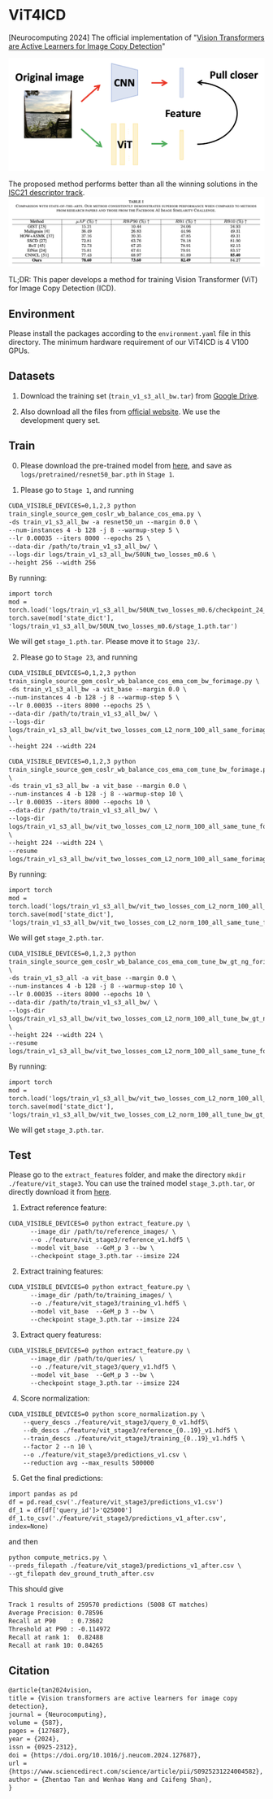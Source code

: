 # ViT4ICD
[Neurocomputing 2024] The official implementation of "[Vision Transformers are Active Learners for Image Copy Detection](https://www.sciencedirect.com/science/article/pii/S0925231224004582)"

![image](https://github.com/WangWenhao0716/ViT4ICD/blob/main/demo.png)

The proposed method performs better than all the winning solutions in the [ISC21 descriptor track](https://www.drivendata.org/competitions/85/competition-image-similarity-2-final/page/407/).
![image](https://github.com/WangWenhao0716/ViT4ICD/blob/main/compare.png)

TL;DR: This paper develops a method for training Vision Transformer (ViT) for Image Copy Detection (ICD).

## Environment

Please install the packages according to the ``environment.yaml`` file in this directory. The minimum hardware requirement of our ViT4ICD is 4 V100 GPUs.

## Datasets
1. Download the training set (``train_v1_s3_all_bw.tar``) from [Google Drive](https://drive.google.com/file/d/1ztrvXFea8jHMRtNvpo22zdJ8sQB8iDGT/view?usp=sharing).

2. Also download all the files from [official website](https://sites.google.com/view/isc2021/dataset?authuser=0). We use the development query set.


## Train

0. Please download the pre-trained model from [here](https://dl.fbaipublicfiles.com/barlowtwins/ep1000_bs2048_lrw0.2_lrb0.0048_lambd0.0051/resnet50.pth), and save as ``logs/pretrained/resnet50_bar.pth`` in ``Stage 1``.

1. Please go to ``Stage 1``, and running
```
CUDA_VISIBLE_DEVICES=0,1,2,3 python train_single_source_gem_coslr_wb_balance_cos_ema.py \
-ds train_v1_s3_all_bw -a resnet50_un --margin 0.0 \
--num-instances 4 -b 128 -j 8 --warmup-step 5 \
--lr 0.00035 --iters 8000 --epochs 25 \
--data-dir /path/to/train_v1_s3_all_bw/ \
--logs-dir logs/train_v1_s3_all_bw/50UN_two_losses_m0.6 \
--height 256 --width 256
```

By running:
```
import torch
mod = torch.load('logs/train_v1_s3_all_bw/50UN_two_losses_m0.6/checkpoint_24_ema.pth.tar',map_location='cpu')
torch.save(mod['state_dict'], 'logs/train_v1_s3_all_bw/50UN_two_losses_m0.6/stage_1.pth.tar')
```
We will get ```stage_1.pth.tar```. Please move it to ``Stage 23/``.

2. Please go to ``Stage 23``, and running
```
CUDA_VISIBLE_DEVICES=0,1,2,3 python train_single_source_gem_coslr_wb_balance_cos_ema_com_bw_forimage.py \
-ds train_v1_s3_all_bw -a vit_base --margin 0.0 \
--num-instances 4 -b 128 -j 8 --warmup-step 5 \
--lr 0.00035 --iters 8000 --epochs 25 \
--data-dir /path/to/train_v1_s3_all_bw/ \
--logs-dir logs/train_v1_s3_all_bw/vit_two_losses_com_L2_norm_100_all_same_forimage \
--height 224 --width 224
```
```
CUDA_VISIBLE_DEVICES=0,1,2,3 python train_single_source_gem_coslr_wb_balance_cos_ema_com_tune_bw_forimage.py \
-ds train_v1_s3_all_bw -a vit_base --margin 0.0 \
--num-instances 4 -b 128 -j 8 --warmup-step 10 \
--lr 0.00035 --iters 8000 --epochs 10 \
--data-dir /path/to/train_v1_s3_all_bw/ \
--logs-dir logs/train_v1_s3_all_bw/vit_two_losses_com_L2_norm_100_all_same_tune_forimage \
--height 224 --width 224 \
--resume logs/train_v1_s3_all_bw/vit_two_losses_com_L2_norm_100_all_same_forimage/checkpoint_24_ema.pth.tar
```

By running:
```
import torch
mod = torch.load('logs/train_v1_s3_all_bw/vit_two_losses_com_L2_norm_100_all_same_tune_forimage/checkpoint_9_ema.pth.tar',map_location='cpu')
torch.save(mod['state_dict'], 'logs/train_v1_s3_all_bw/vit_two_losses_com_L2_norm_100_all_same_tune_forimage/stage_2.pth.tar')
```
We will get ```stage_2.pth.tar```.

```
CUDA_VISIBLE_DEVICES=0,1,2,3 python train_single_source_gem_coslr_wb_balance_cos_ema_com_tune_bw_gt_ng_forimage.py \
-ds train_v1_s3_all -a vit_base --margin 0.0 \
--num-instances 4 -b 128 -j 8 --warmup-step 10 \
--lr 0.00035 --iters 8000 --epochs 10 \
--data-dir /path/to/train_v1_s3_all_bw/ \
--logs-dir logs/train_v1_s3_all_bw/vit_two_losses_com_L2_norm_100_all_tune_bw_gt_ng_1_forimage \
--height 224 --width 224 \
--resume logs/train_v1_s3_all_bw/vit_two_losses_com_L2_norm_100_all_same_tune_forimage/checkpoint_9_ema.pth.tar
```

By running:
```
import torch
mod = torch.load('logs/train_v1_s3_all_bw/vit_two_losses_com_L2_norm_100_all_tune_bw_gt_ng_1_forimage/checkpoint_9_ema.pth.tar',map_location='cpu')
torch.save(mod['state_dict'], 'logs/train_v1_s3_all_bw/vit_two_losses_com_L2_norm_100_all_tune_bw_gt_ng_1_forimage/stage_3.pth.tar')
```
We will get ```stage_3.pth.tar```.

## Test
Please go to the ``extract_features`` folder, and make the directory ``mkdir ./feature/vit_stage3``.
You can use the trained model ```stage_3.pth.tar```, or directly download it from [here](https://drive.google.com/file/d/1_CL28ZVvNOxOhUA3eJMLqw4shj6KvmXj/view?usp=sharing).

1. Extract reference feature:
```
CUDA_VISIBLE_DEVICES=0 python extract_feature.py \
      --image_dir /path/to/reference_images/ \
      --o ./feature/vit_stage3/reference_v1.hdf5 \
      --model vit_base  --GeM_p 3 --bw \
      --checkpoint stage_3.pth.tar --imsize 224
```
2. Extract training features:
```
CUDA_VISIBLE_DEVICES=0 python extract_feature.py \
      --image_dir /path/to/training_images/ \
      --o ./feature/vit_stage3/training_v1.hdf5 \
      --model vit_base  --GeM_p 3 --bw \
      --checkpoint stage_3.pth.tar --imsize 224 
```
3. Extract query featuress:
```
CUDA_VISIBLE_DEVICES=0 python extract_feature.py \
      --image_dir /path/to/queries/ \
      --o ./feature/vit_stage3/query_v1.hdf5 \
      --model vit_base  --GeM_p 3 --bw \
      --checkpoint stage_3.pth.tar --imsize 224
```
4. Score normalization:
```
CUDA_VISIBLE_DEVICES=0 python score_normalization.py \
    --query_descs ./feature/vit_stage3/query_0_v1.hdf5\
    --db_descs ./feature/vit_stage3/reference_{0..19}_v1.hdf5 \
    --train_descs ./feature/vit_stage3/training_{0..19}_v1.hdf5 \
    --factor 2 --n 10 \
    --o ./feature/vit_stage3/predictions_v1.csv \
    --reduction avg --max_results 500000
```
5. Get the final predictions:
```
import pandas as pd
df = pd.read_csv('./feature/vit_stage3/predictions_v1.csv')
df_1 = df[df['query_id']>'Q25000']
df_1.to_csv('./feature/vit_stage3/predictions_v1_after.csv', index=None)
```
and then
```
python compute_metrics.py \
--preds_filepath ./feature/vit_stage3/predictions_v1_after.csv \
--gt_filepath dev_ground_truth_after.csv
```
This should give
```
Track 1 results of 259570 predictions (5008 GT matches)
Average Precision: 0.78596
Recall at P90    : 0.73602
Threshold at P90 : -0.114972
Recall at rank 1:  0.82488
Recall at rank 10: 0.84265
```

## Citation
```
@article{tan2024vision,
title = {Vision transformers are active learners for image copy detection},
journal = {Neurocomputing},
volume = {587},
pages = {127687},
year = {2024},
issn = {0925-2312},
doi = {https://doi.org/10.1016/j.neucom.2024.127687},
url = {https://www.sciencedirect.com/science/article/pii/S0925231224004582},
author = {Zhentao Tan and Wenhao Wang and Caifeng Shan},
}
```
